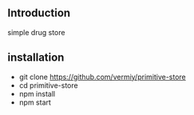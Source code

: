 ## Introduction 
simple drug store

## installation

- git clone https://github.com/vermiy/primitive-store
- cd primitive-store
- npm install 
- npm start
